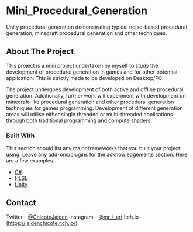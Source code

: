 # Mini_Procedural_Generation
Unity procedural generation demonstrating typical noise-based procedural generation, minecraft procedural generation and other techniques.

<!--
*** Thanks for checking out the Best-README-Template. If you have a suggestion
*** that would make this better, please fork the repo and create a pull request
*** or simply open an issue with the tag "enhancement".
*** Thanks again! Now go create something AMAZING! :D
-->

<!-- ABOUT THE PROJECT -->
## About The Project

This project is a mini project undertaken by myself to study the development of procedural generation in games and for other potential application. This is strictly made to be developed on Desktop/PC. 

The project undergoes development of both active and offline procedural generation. Additionally, further work will experiment with development on minecraft-like procedural generation and other procedural generation techniques for games programming. Development of different generation areas will utilise either single threaded or multi-threaded applications through both traditional programming and compute shaders.

### Built With

This section should list any major frameworks that you built your project using. Leave any add-ons/plugins for the acknowledgements section. Here are a few examples.
* [C#](https://docs.microsoft.com/en-us/dotnet/csharp/)
* [HLSL](https://docs.microsoft.com/en-us/windows/win32/direct3dhlsl/dx-graphics-hlsl)
* [Unity](https://unity.com/)


<!-- CONTACT -->
## Contact

Twitter - [@ChicoteJaiden](https://twitter.com/ChicoteJaiden)
Instagram - [@mr_i_art](https://www.instagram.com/mr_i_art/)
Itch.io - (https://jaidenchicote.itch.io/)
